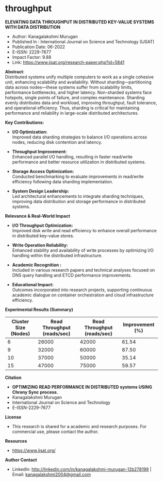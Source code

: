 # throughput

**ELEVATING DATA THROUGHPUT IN DISTRIBUTED KEY-VALUE SYSTEMS WITH  DATA DISTRIBUTION**
* Author: Kanagalakshmi Murugan
* Published In : International Journal on Science and Technology (IJSAT)
* Publication Date: 06-2022
* E-ISSN: 2229-7677
* Impact Factor: 9.88
* Link: https://www.ijsat.org/research-paper.php?id=5841

**Abstract**:\
Distributed systems unify multiple computers to work as a single cohesive unit, enhancing scalability and availability. Without sharding—partitioning data across nodes—these systems suffer from scalability limits, performance bottlenecks, and higher latency. Non-sharded systems face hotspots, single points of failure, and complex maintenance. Sharding evenly distributes data and workload, improving throughput, fault tolerance, and operational efficiency. Thus, sharding is critical for maintaining performance and reliability in large-scale distributed architectures.

**Key Contributions:** 
* **I/O Optimization:**\
Improved data sharding strategies to balance I/O operations across nodes, reducing disk contention and latency.

* **Throughput Improvement:**\
Enhanced parallel I/O handling, resulting in faster read/write performance and better resource utilization in distributed systems.

* **Storage Access Optimization:**\
Conducted benchmarking to evaluate improvements in read/write efficiency following data sharding implementation.

* **System Design Leadership:**\
Led architectural enhancements to integrate sharding techniques, improving data distribution and storage performance in distributed systems.

**Relevance & Real-World Impact**

* **I/O Throughput Optimization:**\
Improved disk write and read efficiency to enhance overall performance in distributed key-value stores.

* **Write Operation Reliability:**\
Enhanced stability and availability of write processes by optimizing I/O handling within the distributed infrastructure.

* **Academic Recognition :** \
    Included in various research papers and technical analyses focused on DNS query handling and ETCD performance improvements.
* **Educational Impact:** \
    Outcomes incorporated into research projects, supporting continuous academic dialogue on container orchestration and cloud infrastructure efficiency.

**Experimental Results (Summary)**

| Cluster Size (Nodes) | Read Throughput (reads/sec) | Read Throughput (reads/sec) | Improvement (%) |
| ---------------------| --------------------------- | --------------------------- | ----------------|
| 6                    | 26000                       | 42000                       | 61.54           |
| 9                    | 32000                       | 60000                       | 87.50           |
| 10                    | 37000                      | 50000                       | 35.14           |
| 15                    | 47000                      | 75000                       | 59.57           |

**Citation**
* **OPTIMIZING READ PERFORMANCE IN DISTRIBUTED systems USING Chrony Sync process.**
*   Kanagalakshmi Murugan
*   International Journal on Science and Technology
*   E-ISSN-2229-7677

**License**
* This research is shared for a academic and research purposes. For commercial use, please contact the author.

**Resources**
* https://www.ijsat.org/

**Author Contact** 
  * LinkedIn: http://linkedin.com/in/kanagalakshmi-murugan-12b278199 |  Email:  kanagalakshmi2004@gmail.com

